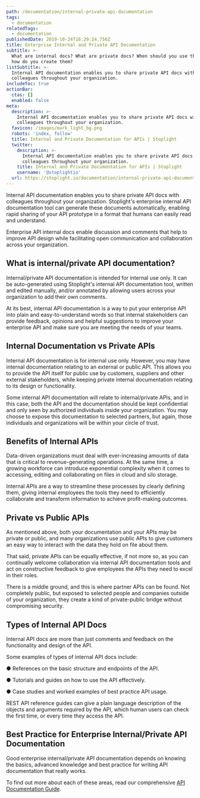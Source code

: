 ```yaml
---
path: /documentation/internal-private-api-documentation
tags:
  - documentation
relatedTags:
  - documentation
publishedDate: 2019-10-24T16:29:24.756Z
title: Enterprise Internal and Private API Documentation
subtitle: >-
  What are internal docs? What are private docs? When should you use them, and
  how do you create them?
listSubtitle: >-
  Internal API documentation enables you to share private API docs with
  colleagues throughout your organization.
includeToc: true
actionBar:
  ctas: []
  enabled: false
meta:
  description: >-
    Internal API documentation enables you to share private API docs with
    colleagues throughout your organization.
  favicon: /images/mark_light_bg.png
  robots: 'index, follow'
  title: Internal and Private Documentation for APIs | Stoplight
  twitter:
    description: >-
      Internal API documentation enables you to share private API docs with
      colleagues throughout your organization.
    title: Internal and Private Documentation for APIs | Stoplight
    username: '@stoplightio'
  url: https://stoplight.io/documentation/internal-private-api-documentation
---
```

Internal API documentation enables you to share private API docs with colleagues throughout your organization. Stoplight's enterprise internal API documentation tool can generate these documents automatically, enabling rapid sharing of your API prototype in a format that humans can easily read and understand.

Enterprise API internal docs enable discussion and comments that help to improve API design while facilitating open communication and collaboration across your organization.

## What is internal/private API documentation?

Internal/private API documentation is intended for internal use only. It can be auto-generated using Stoplight's internal API documentation tool, written and edited manually, and/or annotated by allowing users across your organization to add their own comments.

At its best, internal API documentation is a way to put your enterprise API into plain and easy-to-understand words so that internal stakeholders can provide feedback, opinions and helpful suggestions to improve your enterprise API and make sure you are meeting the needs of your teams.

## Internal Documentation vs Private APIs

Internal API documentation is for internal use only. However, you may have internal documentation relating to an external or public API. This allows you to provide the API itself for public use by customers, suppliers and other external stakeholders, while keeping private internal documentation relating to its design or functionality.

Some internal API documentation will relate to internal/private APIs, and in this case, both the API and the documentation should be kept confidential and only seen by authorized individuals inside your organization. You may choose to expose this documentation to selected partners, but again, those individuals and organizations will be within your circle of trust.

## Benefits of Internal APIs

Data-driven organizations must deal with ever-increasing amounts of data that is critical to revenue-generating operations. At the same time, a growing workforce can introduce exponential complexity when it comes to accessing, editing and collaborating on files in cloud and silo storage.

Internal APIs are a way to streamline these processes by clearly defining them, giving internal employees the tools they need to efficiently collaborate and transform information to achieve profit-making outcomes.

## Private vs Public APIs

As mentioned above, both your documentation and your APIs may be private or public, and many organizations use public APIs to give customers an easy way to interact with the data they hold on file about them.

That said, private APIs can be equally effective, if not more so, as you can continually welcome collaboration via internal API documentation tools and act on constructive feedback to give employees the APIs they need to excel in their roles.

There is a middle ground, and this is where partner APIs can be found. Not completely public, but exposed to selected people and companies outside of your organization, they create a kind of private-public bridge without compromising security.

## Types of Internal API Docs

Internal API docs are more than just comments and feedback on the functionality and design of the API.

Some examples of types of internal API docs include:

●	References on the basic structure and endpoints of the API.

●	Tutorials and guides on how to use the API effectively.

●	Case studies and worked examples of best practice API usage.

REST API reference guides can give a plain language description of the objects and arguments required by the API, which human users can check the first time, or every time they access the API.

## Best Practice for Enterprise Internal/Private API Documentation

Good enterprise internal/private API documentation depends on knowing the basics, advanced knowledge and best practice for writing API documentation that really works.


To find out more about each of these areas, read our comprehensive [API Documentation Guide](https://stoplight.io/api-documentation-guide/basics/).
